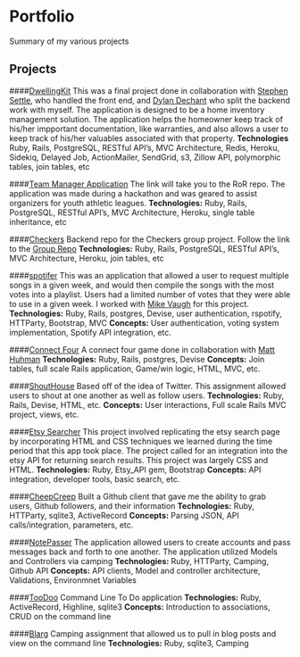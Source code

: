 # Portfolio
Summary of my various projects

## Projects

####[DwellingKit](https://github.com/orgs/dwellkit/dashboard)
This was a final project done in collaboration with [Stephen Settle](https://github.com/ssettle3), who handled the front end, and [Dylan Dechant](https://github.com/dylandechant) who split the backend work with myself.  The application is designed to be a home inventory management solution.  The application helps the homeowner keep track of his/her impportant documentation, like warranties, and also allows a user to keep track of his/her valuables associated with that property.
**Technologies** Ruby, Rails, PostgreSQL, RESTful API’s, MVC Architecture, Redis, Heroku, Sidekiq, Delayed Job, ActionMailer, SendGrid, s3, Zillow API, polymorphic tables, join tables, etc

####[Team Manager Application](https://github.com/team-manager-group-2/team_manager) 
The link will take you to the RoR repo.  The application was made during a hackathon and was geared to assist organizers for youth athletic leagues.
**Technologies:** Ruby, Rails, PostgreSQL, RESTful API’s, MVC Architecture, Heroku, single table inheritance, etc

####[Checkers](https://github.com/TiY-ATL-Team-Won/checkers)
Backend repo for the Checkers group project. Follow the link to the [Group Repo](https://github.com/orgs/TiY-ATL-Team-Won/dashboard)
**Technologies:** Ruby, Rails, PostgreSQL, RESTful API’s, MVC Architecture, Heroku, join tables, etc

####[spotifer](https://github.com/dvaugha1/spotifer)
This was an application that allowed a user to request multiple songs in a given week, and would then compile the songs with the most votes into a playlist.  Users had a limited number of votes that they were able to use in a given week.  I worked with [Mike Vaugh](https://github.com/dvaugha1) for this project.
**Technologies:** Ruby, Rails, postgres, Devise, user authentication, rspotify, HTTParty, Bootstrap, MVC
**Concepts:** User authentication, voting system implementation, Spotify API integration, etc.

####[Connect Four](https://github.com/iangawronski/connect_four)
A connect four game done in collaboration with [Matt Huhman](https://github.com/matthuhman)
**Technologies:** Ruby, Rails, postgres, Devise
**Concepts:** Join tables, full scale Rails application, Game/win logic, HTML, MVC, etc.

####[ShoutHouse](https://github.com/iangawronski/shouthouse)
Based off of the idea of Twitter.  This assignment allowed users to shout at one another as well as follow users.
**Technologies:** Ruby, Rails, Devise, HTML, etc.
**Concepts:** User interactions, Full scale Rails MVC project, views, etc.

####[Etsy Searcher](https://github.com/iangawronski/etsy_searcher)
This project involved replicating the etsy search page by incorporating HTML and CSS techniques we learned during the time period that this app took place. The project called for an integration into the etsy API for returning search results. This project was largely CSS and HTML.
**Technologies:** Ruby, Etsy_API gem, Bootstrap
**Concepts:** API integration, developer tools, basic search, etc.

####[CheepCreep](https://github.com/iangawronski/cheepcreep)
Built a Github client that gave me the ability to grab users, Github followers, and their information
**Technologies:** Ruby, HTTParty, sqlite3, ActiveRecord
**Concepts:** Parsing JSON, API calls/integration, parameters, etc.

####[NotePasser](https://github.com/iangawronski/notepasser)
The application allowed users to create accounts and pass messages back and forth to one another. The application utilized Models and Controllers via camping
**Technologies:** Ruby, HTTParty, Camping, Github API
**Concepts:** API clients, Model and controller architecture, Validations, Environmnet Variables

####[TooDoo](https://github.com/iangawronski/toodoo)
Command Line To Do application
**Technologies:** Ruby, ActiveRecord, Highline, sqlite3
**Concepts:** Introduction to associations, CRUD on the command line

####[Blarg](https://github.com/iangawronski/blarg)
Camping assignment that allowed us to pull in blog posts and view on the command line
**Technologies:** Ruby, sqlite3, Camping



